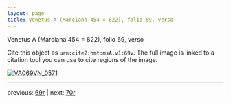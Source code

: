 ```yaml
---
layout: page
title: Venetus A (Marciana 454 = 822), folio 69, verso
---
```


Venetus A (Marciana 454 = 822), folio 69, verso

Cite this object as `urn:cite2:hmt:msA.v1:69v`.  The full image is linked to a citation tool you can use to cite regions of the image.

[![VA069VN_0571](http://www.homermultitext.org/iipsrv?IIIF=/project/homer/pyramidal/deepzoom/hmt/vaimg/2017a/VA069VN_0571.tif/full/800,/0/default.jpg)](http://www.homermultitext.org/ict2/?urn=urn:cite2:hmt:vaimg.2017a:VA069VN_0571) 

---

previous:  [69r](../69r/) | next: [70r](../70r/)